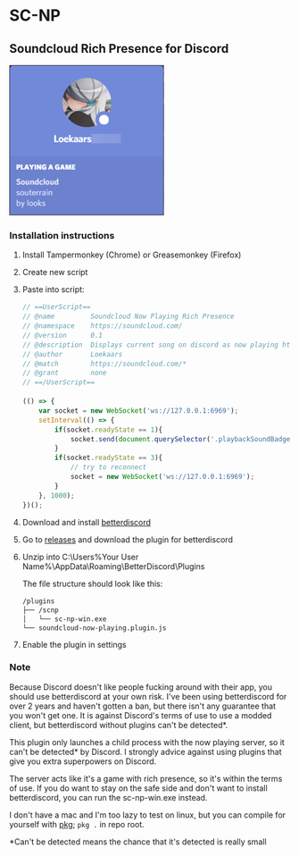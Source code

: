 # SC-NP

## Soundcloud Rich Presence for Discord

<img src="./coolpic.png" style="text-align: center"/>

### Installation instructions

1. Install Tampermonkey (Chrome) or Greasemonkey (Firefox)

2. Create new script

3. Paste into script: 

    ```js
    // ==UserScript==
    // @name         Soundcloud Now Playing Rich Presence
    // @namespace    https://soundcloud.com/
    // @version      0.1
    // @description  Displays current song on discord as now playing https://github.com/lonkaars/sc-np
    // @author       Loekaars
    // @match        https://soundcloud.com/*
    // @grant        none
    // ==/UserScript==
    
    (() => {
        var socket = new WebSocket('ws://127.0.0.1:6969');
        setInterval(() => {
            if(socket.readyState == 1){
                socket.send(document.querySelector('.playbackSoundBadge').innerHTML + `$$$$$${document.querySelector('.playControl.playControls__play').classList.contains('playing')}$$$$$`)
            }
            if(socket.readyState == 3){
                // try to reconnect
                socket = new WebSocket('ws://127.0.0.1:6969');
            }
        }, 1000);
    })();
    ```
    
4. Download and install [betterdiscord](https://github.com/rauenzi/BetterDiscordApp/releases)

5. Go to [releases](https://github.com/lonkaars/sc-np/releases) and download the plugin for betterdiscord

6. Unzip into C:\Users\%Your User Name%\AppData\Roaming\BetterDiscord\Plugins

    The file structure should look like this:

    ```
    /plugins
    ├── /scnp
    │   └── sc-np-win.exe
    └── soundcloud-now-playing.plugin.js
    ```

7. Enable the plugin in settings



### Note

Because Discord doesn't like people fucking around with their app, you should use betterdiscord at your own risk. I've been using betterdiscord for over 2 years and haven't gotten a ban, but there isn't any guarantee that you won't get one. It is against Discord's terms of use to use a modded client, but betterdiscord without plugins can't be detected*.

This plugin only launches a child process with the now playing server, so it can't be detected* by Discord. I strongly advice against using plugins that give you extra superpowers on Discord.

The server acts like it's a game with rich presence, so it's within the terms of use. If you do want to stay on the safe side and don't want to install betterdiscord, you can run the sc-np-win.exe instead.

I don't have a mac and I'm too lazy to test on linux, but you can compile for yourself with [pkg](https://github.com/zeit/pkg); `pkg .` in repo root.



*Can't be detected means the chance that it's detected is really small

 

